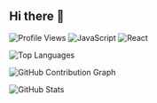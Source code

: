 ## Hi there 👋

<!--
**AresIntrepid/AresIntrepid** is a ✨ _special_ ✨ repository because its `README.md` (this file) appears on your GitHub profile.

Here are some ideas to get you started:


- 🔭 I’m currently working on ...
- 🌱 I’m currently learning ...
- 👯 I’m looking to collaborate on ...
- 🤔 I’m looking for help with ...
- 💬 Ask me about ...
- 📫 How to reach me: ...
- 😄 Pronouns: ...
- ⚡ Fun fact: ...
-->
![Profile Views](https://profileviewscounter.com/api/viewcount?username=AresIntrepid)
![JavaScript](https://img.shields.io/badge/JavaScript-ES6-yellow)
![React](https://img.shields.io/badge/React-v17-blue)

![Top Languages](https://github-readme-stats.vercel.app/api/top-langs/?username=AresIntrepid&layout=compact&theme=radical)

![GitHub Contribution Graph](https://github-readme-activity-graph.vercel.app/graph?username=AresIntrepid&theme=dracula)

![GitHub Stats](https://github-readme-stats.vercel.app/api?username=AresIntrepid&show_icons=true&theme=radical)

